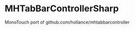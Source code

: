 MHTabBarControllerSharp
=======================

MonoTouch port of github.com/hollance/mhtabbarcontroller 